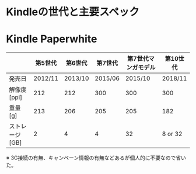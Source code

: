 
# Kindleの世代と主要スペック

# Kindle Paperwhite

|                 | 第5世代 | 第6世代 | 第7世代 | 第7世代マンガモデル | 第10世代 |
|-----------------|---------|---------|---------|---------------------|----------|
| 発売日          | 2012/11 | 2013/10 | 2015/06 | 2015/10             | 2018/11  |
| 解像度[ppi]     | 212     | 212     | 300     | 300                 | 300      |
| 重量[g]         | 213     | 206     | 205     | 205                 | 182      |
| ストレージ[GB]  | 2       | 4       | 4       | 32                  | 8 or 32  |

※ 3G接続の有無、キャンペーン情報の有無などあるが個人的に不要なので省いた。
